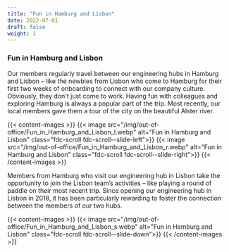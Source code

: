 ```yaml
---
title: "Fun in Hamburg and Lisbon"
date: 2022-07-01
draft: false
weight: 1
---
```

### Fun in Hamburg and Lisbon

Our members regularly travel between our engineering hubs in Hamburg and Lisbon – like the newbies from Lisbon who come to Hamburg for their first two weeks of onboarding to connect with our company culture. Obviously, they don't just come to work. Having fun with colleagues and exploring Hamburg is always a popular part of the trip. Most recently, our local members gave them a tour of the city on the beautiful Alster river.

{{< content-images >}}
{{< image src="/img/out-of-office/Fun_in_Hamburg_and_Lisbon_l.webp" alt="Fun in Hamburg and Lisbon" class="fdc-scroll fdc-scroll--slide-left">}}
{{< image src="/img/out-of-office/Fun_in_Hamburg_and_Lisbon_r.webp" alt="Fun in Hamburg and Lisbon" class="fdc-scroll fdc-scroll--slide-right">}}
{{< /content-images >}}

Members from Hamburg who visit our engineering hub in Lisbon take the opportunity to join the Lisbon team’s activities – like playing a round of paddle on their most recent trip. Since opening our engineering hub in Lisbon in 2018, it has been particularly rewarding to foster the connection between the members of our two hubs.

{{< content-images >}}
{{< image src="/img/out-of-office/Fun_in_Hamburg_and_Lisbon_s.webp" alt="Fun in Hamburg and Lisbon" class="fdc-scroll fdc-scroll--slide-down">}}
{{< /content-images >}}
